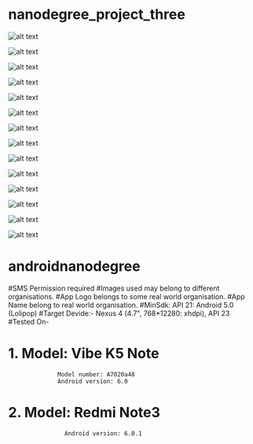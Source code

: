 # nanodegree_project_three

![alt text](screenshots/log.png "Description goes here")

![alt text](screenshots/quizlogo.jpg "Description goes here")

![alt text](screenshots/image1.JPG "Description goes here")

![alt text](screenshots/image2.JPG "Description goes here")

![alt text](screenshots/image3.JPG "Description goes here")

![alt text](screenshots/image4.JPG "Description goes here")

![alt text](screenshots/image5.JPG "Description goes here")

![alt text](screenshots/image6.JPG "Description goes here")

![alt text](screenshots/image7.JPG "Description goes here")

![alt text](screenshots/image8.JPG "Description goes here")

![alt text](screenshots/image9.JPG "Description goes here")

![alt text](screenshots/image10.JPG "Description goes here")

![alt text](screenshots/image11.JPG "Description goes here")

![alt text](screenshots/image12.JPG "Description goes here")

# androidnanodegree
#SMS Permission required
#Images used may belong to different organisations.
#App Logo belongs to some real world organisation.
#App Name belong to real world organisation.
#MinSdk: API 21: Android 5.0 (Lolipop)
#Target Devide:- Nexus 4 (4.7", 768*12280: xhdpi), API 23
#Tested On-
#         1. Model: Vibe K5 Note
                  Model number: A7020a48
                  Android version: 6.0
          
#          2. Model: Redmi Note3 
                    Android version: 6.0.1
